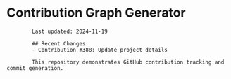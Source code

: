 # Contribution Graph Generator
            
            Last updated: 2024-11-19
            
            ## Recent Changes
            - Contribution #388: Update project details
            
            This repository demonstrates GitHub contribution tracking and commit generation.
        